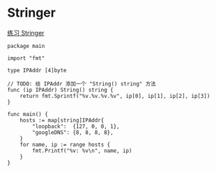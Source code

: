 # Stringer

[练习 Stringer](https://tour.go-zh.org/methods/18)
```
package main

import "fmt"

type IPAddr [4]byte

// TODO: 给 IPAddr 添加一个 "String() string" 方法
func (ip IPAddr) String() string {
	return fmt.Sprintf("%v.%v.%v.%v", ip[0], ip[1], ip[2], ip[3])
}

func main() {
	hosts := map[string]IPAddr{
		"loopback":  {127, 0, 0, 1},
		"googleDNS": {8, 8, 8, 8},
	}
	for name, ip := range hosts {
		fmt.Printf("%v: %v\n", name, ip)
	}
}
```